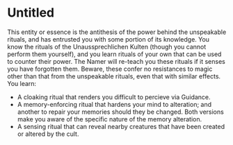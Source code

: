 # Untitled

This entity or essence is the antithesis of the power behind the unspeakable rituals, and has entrusted you with some portion of its knowledge. You know the rituals of the Unaussprechlichen Kulten (though you cannot perform them yourself), and you learn rituals of your own that can be used to counter their power. The Namer will re-teach you these rituals if it senses you have forgotten them. Beware, these confer no resistances to magic other than that from the unspeakable rituals, even that with similar effects. You learn:

- A cloaking ritual that renders you difficult to percieve via Guidance.
- A memory-enforcing ritual that hardens your mind to alteration; and another to repair your memories should they be changed. Both versions make you aware of the specific nature of the memory alteration.
- A sensing ritual that can reveal nearby creatures that have been created or altered by the cult.